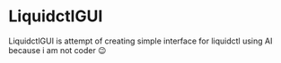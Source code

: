 # LiquidctlGUI
LiquidctlGUI is attempt of creating simple interface for liquidctl using AI because i am not coder 😉
